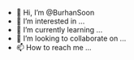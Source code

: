 - 👋 Hi, I’m @BurhanSoon
- 👀 I’m interested in ...
- 🌱 I’m currently learning ...
- 💞️ I’m looking to collaborate on ...
- 📫 How to reach me ...

<!---
BurhanSoon/BurhanSoon is a ✨ special ✨ repository because its `README.md` (this file) appears on your GitHub profile.
You can click the Preview link to take a look at your changes.
--->
